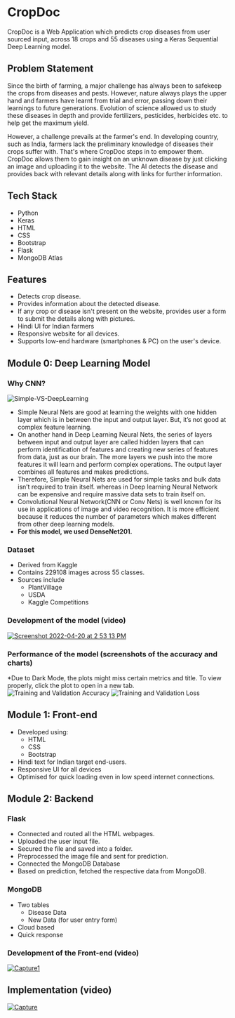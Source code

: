 # CropDoc
CropDoc is a Web Application which predicts crop diseases from user sourced input, across 18 crops and 55 diseases using a Keras Sequential Deep Learning model.
## Problem Statement
Since the birth of farming, a major challenge has always been to safekeep the crops from diseases and pests. However, nature always plays the upper hand and farmers have learnt from trial and error, passing down their learnings to future generations. Evolution of science allowed us to study these diseases in depth and provide fertilizers, pesticides, herbicides etc. to help get the maximum yield.

However, a challenge prevails at the farmer's end. In developing country, such as India, farmers lack the preliminary knowledge of diseases their crops suffer with. That's where CropDoc steps in to empower them. CropDoc allows them to gain insight on an unknown disease by just clicking an image and uploading it to the website. The AI detects the disease and provides back with relevant details along with links for further information.
## Tech Stack
- Python
- Keras
- HTML
- CSS
- Bootstrap
- Flask
- MongoDB Atlas
## Features
- Detects crop disease.
- Provides information about the detected disease.
- If any crop or disease isn't present on the website, provides user a form to submit the details along with pictures.
- Hindi UI for Indian farmers
- Responsive website for all devices.
- Supports low-end hardware (smartphones & PC) on the user's device.
## Module 0: Deep Learning Model
### Why CNN?
![Simple-VS-DeepLearning](https://user-images.githubusercontent.com/42082976/164188704-10dba20e-b1b0-42e4-bf06-5a3d43e55c4a.jpeg)
- Simple Neural Nets are good at learning the weights with one hidden layer which is in between the input and output layer. But, it’s not good at complex feature learning.
- On another hand in  Deep Learning Neural Nets, the series of layers between input and output layer are called hidden layers that can perform identification of features and creating new series of features from data, just as our brain. The more layers we push into the more features it will learn and perform complex operations. The output layer combines all features and makes predictions.
- Therefore, Simple Neural Nets are used for simple tasks and bulk data isn’t required to train itself. whereas in Deep learning Neural Network can be expensive and require massive data sets to train itself on. 
- Convolutional Neural Network(CNN or Conv Nets) is well known for its use in applications of image and video recognition. It is more efficient because it reduces the number of parameters which makes different from other deep learning models.
- **For this model, we used DenseNet201.**
### Dataset
- Derived from Kaggle
- Contains 229108 images across 55 classes.
- Sources include
  - PlantVillage
  - USDA
  - Kaggle Competitions
### Development of the model (video)
[![Screenshot 2022-04-20 at 2 53 13 PM](https://user-images.githubusercontent.com/42082976/164196344-e4f1f115-c428-4600-88b0-a876c984e1a3.png)](https://youtu.be/Kz2f_YFx5js)
### Performance of the model (screenshots of the accuracy and charts)
*Due to Dark Mode, the plots might miss certain metrics and title. To view properly, click the plot to open in a new tab.
![Training and Validation Accuracy](https://user-images.githubusercontent.com/42082976/164190971-f6268e9e-57e4-4d68-9c1a-4917428a1c60.png)
![Training and Validation Loss](https://user-images.githubusercontent.com/42082976/164190997-ffbac7c1-85fc-4a9f-af44-2a6e59eb593a.png)
## Module 1: Front-end
- Developed using:
  - HTML
  - CSS
  - Bootstrap
- Hindi text for Indian target end-users.
- Responsive UI for all devices
- Optimised for quick loading even in low speed internet connections.
## Module 2: Backend
### Flask
- Connected and routed all the HTML webpages.
- Uploaded the user input file.
- Secured the file and saved into a folder.
- Preprocessed the image file and sent for prediction.
- Connected the MongoDB Database
- Based on prediction, fetched the respective data from MongoDB.
### MongoDB
- Two tables
  - Disease Data
  - New Data (for user entry form)
- Cloud based
- Quick response
### Development of the Front-end (video)
[![Capture1](https://user-images.githubusercontent.com/42082976/164280334-6dc5eee4-3989-4eb6-8f79-83c57b9750c6.JPG)](https://youtu.be/m4adcrkkdeY)
## Implementation (video)
[![Capture](https://user-images.githubusercontent.com/42082976/164277837-88be32e8-1277-4b2e-ae00-a82cfd57840d.JPG)](https://www.youtube.com/watch?v=NIJWenfImOo)

